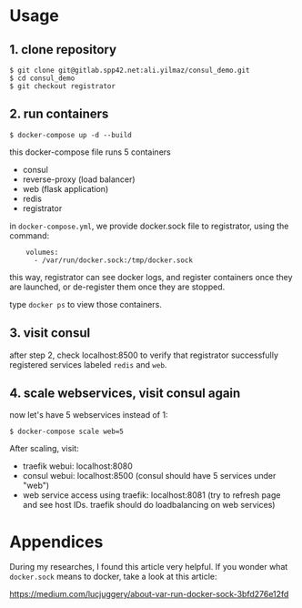 # Usage


## 1. clone repository
```
$ git clone git@gitlab.spp42.net:ali.yilmaz/consul_demo.git
$ cd consul_demo
$ git checkout registrator

```


## 2. run containers
```
$ docker-compose up -d --build
```

this docker-compose file runs 5 containers
* consul
* reverse-proxy (load balancer)
* web (flask application)
* redis
* registrator

in `docker-compose.yml`, we provide docker.sock file to registrator, using the command:

```
    volumes:
      - /var/run/docker.sock:/tmp/docker.sock
```

this way, registrator can see docker logs, and register containers once they are launched, or de-register them once they are stopped.

type `docker ps` to view those containers.

## 3. visit consul

after step 2, check localhost:8500 to verify that registrator successfully registered services labeled `redis` and `web`.

## 4. scale webservices, visit consul again

now let's have 5 webservices instead of 1:


```
$ docker-compose scale web=5
```

After scaling, visit:

- traefik webui: localhost:8080
- consul webui: localhost:8500 (consul should have 5 services under "web")
- web service access using traefik: localhost:8081 (try to refresh page and see host IDs. traefik should do loadbalancing on web services)



# Appendices

During my researches, I found this article very helpful. If you wonder what `docker.sock` means to docker, take a look at this article:

https://medium.com/lucjuggery/about-var-run-docker-sock-3bfd276e12fd

